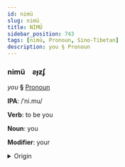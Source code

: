 ```yaml
---
id: nimü
slug: nimü
title: NİMÜ
sidebar_position: 743
tags: [nimü, Pronoun, Sino-Tibetan]
description: you § Pronoun
---
```


### nimü&emsp;<span kind="abugida">ƨɟƶʄ</span>

*you* **§** [Pronoun](../../tags/Pronoun)

**IPA**: /ˈni.mu/

**Verb**: to be you

**Noun**: you

**Modifier**: your

<details>
    <summary>Origin</summary>
    Dungan ниму nimu [nimʊ]<br/>
    <em>Sino-Tibetan Language Family</em>
</details>